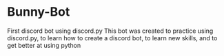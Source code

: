 # Bunny-Bot
First discord bot using discord.py
This bot was created to practice using discord.py, to learn how to create a discord bot, to learn new skills, and to get better at using python
